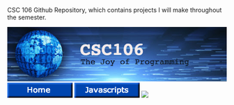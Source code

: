 <html>
<head>
  <title>OG's Github Repository</title>
  </head>
<p>
  CSC 106 Github Repository, which contains projects I will make throughout the semester. 
</p>
<img src = "banner.jpg"> <br>
<img src = "Home_button.png">
<img src = "javascripts_button.png">
<img src = "About_me_button.html">

  
</html>
